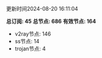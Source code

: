 更新时间2024-08-20 16:11:04

**总订阅: 45**
**总节点: 686**
**有效节点: 164**
- v2ray节点: 146
- ss节点: 14
- trojan节点: 4
